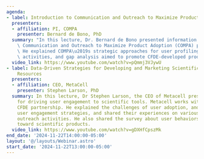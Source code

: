 ```yaml
---
agenda:
- label: Introduction to Communication and Outreach to Maximize Product Adoption (COMPA)
  presenters:
  - affiliation: PI, COMPA
    presenter: Bernard de Bono, PhD
  summary: "In this lecture, Dr. Bernard de Bono presented information on the CFDE\
    \ Communication and Outreach to Maximize Product Adoption (COMPA) partnership.\
    \ He explained COMPA\u2019s strategic approaches for user profiling, outreach\
    \ activities, and gap analysis aimed to promote CFDE-developed products."
  video_link: https://www.youtube.com/watch?v=pQmmj3VJywU
- label: Data-Driven Strategies for Developing and Marketing Scientific Information
    Resources
  presenters:
  - affiliation: CEO, MetaCell
    presenter: Stephen Larson, PhD
  summary: In this lecture, Dr Stephen Larson, the CEO of Metacell presented strategies
    for driving user engagement to scientific tools. Metacell works with the COMPA
    CFDE partnership. He explained the challenges of user adoption, and effective
    user engagement strategies, and shared their experiences on various methods of
    outreach activities. He also shared the survey about user behaviors and tendencies
    toward scientific products.
  video_link: https://www.youtube.com/watch?v=gDXHfCpszMk
end_date: '2024-11-22T14:00:00-05:00'
layout: '@/layouts/Webinar.astro'
start_date: '2024-11-22T13:00:00-05:00'
---
```

